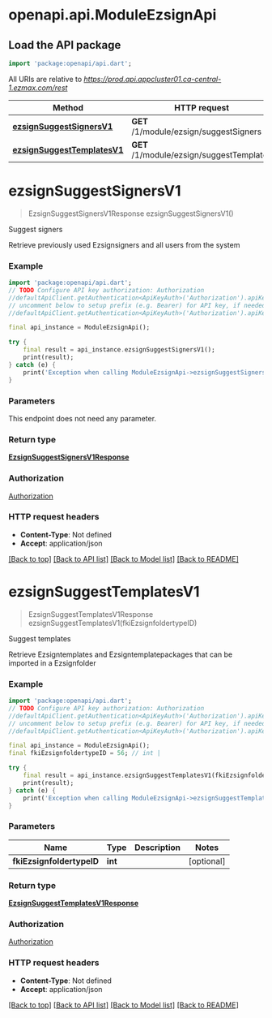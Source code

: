 # openapi.api.ModuleEzsignApi

## Load the API package
```dart
import 'package:openapi/api.dart';
```

All URIs are relative to *https://prod.api.appcluster01.ca-central-1.ezmax.com/rest*

Method | HTTP request | Description
------------- | ------------- | -------------
[**ezsignSuggestSignersV1**](ModuleEzsignApi.md#ezsignsuggestsignersv1) | **GET** /1/module/ezsign/suggestSigners | Suggest signers
[**ezsignSuggestTemplatesV1**](ModuleEzsignApi.md#ezsignsuggesttemplatesv1) | **GET** /1/module/ezsign/suggestTemplates | Suggest templates


# **ezsignSuggestSignersV1**
> EzsignSuggestSignersV1Response ezsignSuggestSignersV1()

Suggest signers

Retrieve previously used Ezsignsigners and all users from the system

### Example
```dart
import 'package:openapi/api.dart';
// TODO Configure API key authorization: Authorization
//defaultApiClient.getAuthentication<ApiKeyAuth>('Authorization').apiKey = 'YOUR_API_KEY';
// uncomment below to setup prefix (e.g. Bearer) for API key, if needed
//defaultApiClient.getAuthentication<ApiKeyAuth>('Authorization').apiKeyPrefix = 'Bearer';

final api_instance = ModuleEzsignApi();

try {
    final result = api_instance.ezsignSuggestSignersV1();
    print(result);
} catch (e) {
    print('Exception when calling ModuleEzsignApi->ezsignSuggestSignersV1: $e\n');
}
```

### Parameters
This endpoint does not need any parameter.

### Return type

[**EzsignSuggestSignersV1Response**](EzsignSuggestSignersV1Response.md)

### Authorization

[Authorization](../README.md#Authorization)

### HTTP request headers

 - **Content-Type**: Not defined
 - **Accept**: application/json

[[Back to top]](#) [[Back to API list]](../README.md#documentation-for-api-endpoints) [[Back to Model list]](../README.md#documentation-for-models) [[Back to README]](../README.md)

# **ezsignSuggestTemplatesV1**
> EzsignSuggestTemplatesV1Response ezsignSuggestTemplatesV1(fkiEzsignfoldertypeID)

Suggest templates

Retrieve Ezsigntemplates and Ezsigntemplatepackages that can be imported in a Ezsignfolder

### Example
```dart
import 'package:openapi/api.dart';
// TODO Configure API key authorization: Authorization
//defaultApiClient.getAuthentication<ApiKeyAuth>('Authorization').apiKey = 'YOUR_API_KEY';
// uncomment below to setup prefix (e.g. Bearer) for API key, if needed
//defaultApiClient.getAuthentication<ApiKeyAuth>('Authorization').apiKeyPrefix = 'Bearer';

final api_instance = ModuleEzsignApi();
final fkiEzsignfoldertypeID = 56; // int | 

try {
    final result = api_instance.ezsignSuggestTemplatesV1(fkiEzsignfoldertypeID);
    print(result);
} catch (e) {
    print('Exception when calling ModuleEzsignApi->ezsignSuggestTemplatesV1: $e\n');
}
```

### Parameters

Name | Type | Description  | Notes
------------- | ------------- | ------------- | -------------
 **fkiEzsignfoldertypeID** | **int**|  | [optional] 

### Return type

[**EzsignSuggestTemplatesV1Response**](EzsignSuggestTemplatesV1Response.md)

### Authorization

[Authorization](../README.md#Authorization)

### HTTP request headers

 - **Content-Type**: Not defined
 - **Accept**: application/json

[[Back to top]](#) [[Back to API list]](../README.md#documentation-for-api-endpoints) [[Back to Model list]](../README.md#documentation-for-models) [[Back to README]](../README.md)

